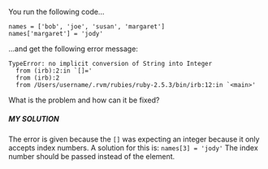You run the following code...
```
names = ['bob', 'joe', 'susan', 'margaret']
names['margaret'] = 'jody'
```

...and get the following error message:

```
TypeError: no implicit conversion of String into Integer
  from (irb):2:in `[]='
  from (irb):2
  from /Users/username/.rvm/rubies/ruby-2.5.3/bin/irb:12:in `<main>'
```
What is the problem and how can it be fixed?

##### MY SOLUTION
The error is given because the ```[]``` was expecting an integer because it only accepts index numbers.
A solution for this is:
```names[3] = 'jody'```
The index number should be passed instead of the element.